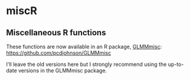 # miscR
## Miscellaneous R functions

These functions are now available in an R package, [GLMMmisc](https://github.com/pcdjohnson/GLMMmisc "GLMMmisc R package"):
https://github.com/pcdjohnson/GLMMmisc

I'll leave the old versions here but I strongly recommend using the up-to-date versions in the GLMMmisc package.


